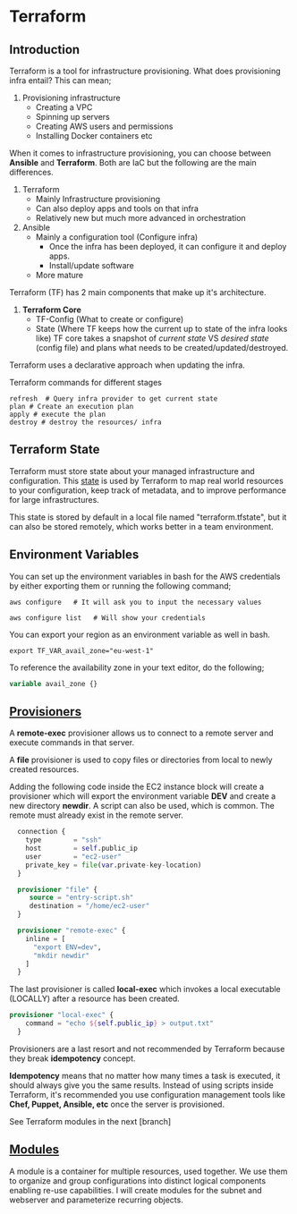 # Terraform

## Introduction 

Terraform is a tool for infrastructure provisioning. What does provisioning infra entail? This can mean;

1. Provisioning infrastructure
   * Creating a VPC
   * Spinning up servers
   * Creating AWS users and permissions
   * Installing Docker containers etc

When it comes to infrastructure provisioning, you can choose between **Ansible** and **Terraform**. Both are IaC but the following are the main differences.

1. Terraform
   * Mainly Infrastructure provisioning
   * Can also deploy apps and tools on that infra
   * Relatively new but much more advanced in orchestration
2. Ansible
   * Mainly a configuration tool (Configure infra)
      * Once the infra has been deployed, it can configure it and deploy apps.
      * Install/update software
   * More mature

Terraform (TF) has 2 main components that make up it's architecture.

1. **Terraform Core**
   * TF-Config (What to create or configure)
   * State (Where TF keeps how the current up to state of the infra looks like)
   TF core takes a snapshot of *current state* VS *desired state* (config file) and plans what needs to be created/updated/destroyed.

Terraform uses a declarative approach when updating the infra.

Terraform commands for different stages

```shell
refresh  # Query infra provider to get current state
plan # Create an execution plan
apply # execute the plan
destroy # destroy the resources/ infra
```

## Terraform State

Terraform must store state about your managed infrastructure and configuration. This [state](https://www.terraform.io/docs/language/state/index.html) is used by Terraform to map real world resources to your configuration, keep track of metadata, and to improve performance for large infrastructures.

This state is stored by default in a local file named "terraform.tfstate", but it can also be stored remotely, which works better in a team environment.


## Environment Variables

You can set up the environment variables in bash for the AWS credentials by either exporting them or running the following command;

```shell
aws configure   # It will ask you to input the necessary values

aws configure list   # Will show your credentials
```

You can export your region as an environment variable as well in bash. 

```shell
export TF_VAR_avail_zone="eu-west-1"
```

To reference the availability zone in your text editor, do the following;

```tf
variable avail_zone {}
```

## [Provisioners](https://github.com/appwebtech/terraform-mini-project/tree/feature/provisioners)

A **remote-exec** provisioner allows us to connect to a remote server and execute commands in that server.

A **file** provisioner is used to copy files or directories from local to newly created resources.

Adding the following code inside the EC2 instance block will create a provisioner which will export the environment variable **DEV** and create a new directory **newdir**. A script can also be used, which is common. The remote must already exist in the remote server.


```terraform
  connection {
    type        = "ssh"
    host        = self.public_ip
    user        = "ec2-user"
    private_key = file(var.private-key-location)
  }

  provisioner "file" {
     source = "entry-script.sh"
     destination = "/home/ec2-user"
  }

  provisioner "remote-exec" {
    inline = [
      "export ENV=dev",
      "mkdir newdir"
    ]
  }
```

The last provisioner is called **local-exec** which invokes a local executable (LOCALLY) after a resource has been created.

```terraform 
provisioner "local-exec" {
    command = "echo ${self.public_ip} > output.txt"
  }
```

Provisioners are a last resort and not recommended by Terraform because they break **idempotency** concept.

**Idempotency** means that no matter how many times a task is executed, it should always give you the same results. Instead of using scripts inside Terraform, it's recommended you use configuration management tools like **Chef, Puppet, Ansible, etc** once the server is provisioned.

See Terraform modules in the next [branch]

## [Modules](https://github.com/appwebtech/terraform-mini-project/edit/feature/modules/README.md)

A module is a container for multiple resources, used together. We use them to organize and group configurations into distinct logical components enabling re-use capabilities. I will create modules for the subnet and webserver and parameterize recurring objects.


